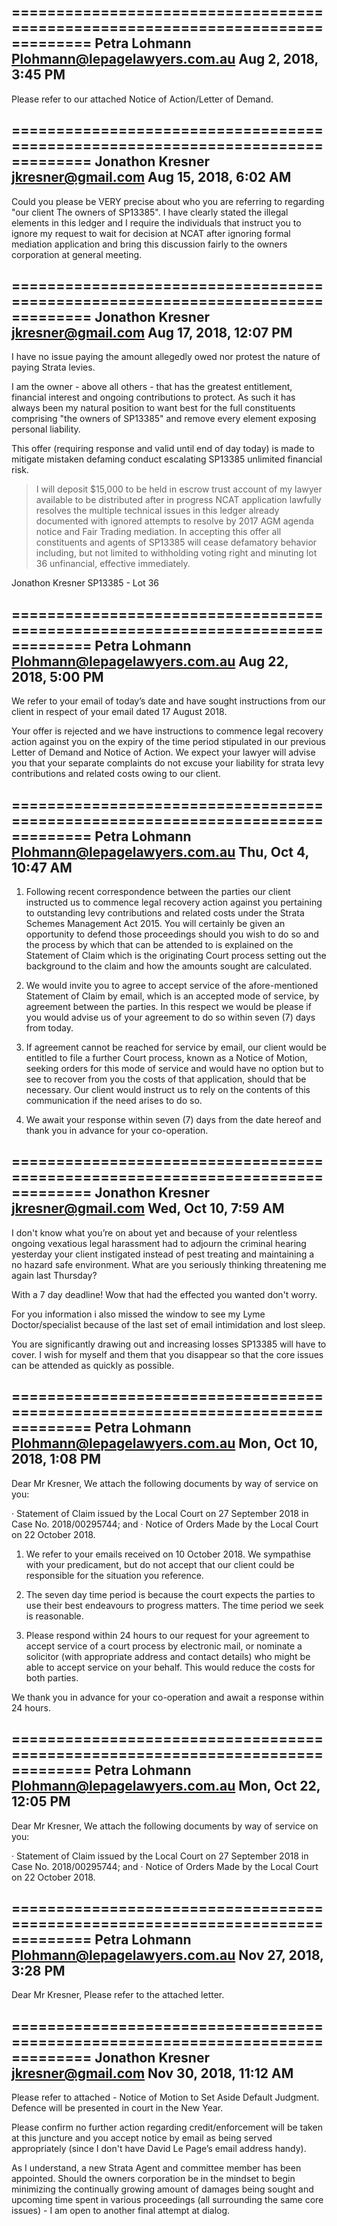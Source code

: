 ===============================================================================
Petra Lohmann <Plohmann@lepagelawyers.com.au>
Aug 2, 2018, 3:45 PM
-------------------------------------------------------------------------------

Please refer to our attached Notice of Action/Letter of Demand.


===============================================================================
Jonathon Kresner <jkresner@gmail.com>
Aug 15, 2018, 6:02 AM
-------------------------------------------------------------------------------

Could you please be VERY precise about who you are referring to regarding "our 
client The owners of SP13385". I have clearly stated the illegal elements in 
this ledger and I require the individuals that instruct you to ignore my request 
to wait for decision at NCAT after ignoring formal mediation application and
bring this discussion fairly to the owners corporation at general meeting.


===============================================================================
Jonathon Kresner <jkresner@gmail.com>
Aug 17, 2018, 12:07 PM
-------------------------------------------------------------------------------

I have no issue paying the amount allegedly owed nor protest the nature of 
paying Strata levies.

I am the owner - above all others - that has the greatest entitlement, 
financial interest and ongoing contributions to protect. As such it has always 
been my natural position to want best for the full constituents comprising 
"the owners of SP13385" and remove every element exposing personal liability. 

This offer (requiring response and valid until end of day today) is made to
mitigate mistaken defaming conduct escalating SP13385 unlimited financial risk.

> I will deposit $15,000 to be held in escrow trust account of my lawyer available 
> to be distributed after in progress NCAT application lawfully resolves the
> multiple technical issues in this ledger already documented with ignored 
> attempts to resolve by 2017 AGM agenda notice and Fair Trading mediation. 
> In accepting this offer all constituents and agents of SP13385 will cease 
> defamatory behavior including, but not limited to withholding voting right 
> and minuting lot 36 unfinancial, effective immediately.

Jonathon Kresner
SP13385 - Lot 36


===============================================================================
Petra Lohmann <Plohmann@lepagelawyers.com.au>
Aug 22, 2018, 5:00 PM
-------------------------------------------------------------------------------

We refer to your email of today’s date and have sought instructions from our 
client in respect of your email dated 17 August 2018.
 
Your offer is rejected and we have instructions to commence legal recovery 
action against you on the expiry of the time period stipulated in our previous 
Letter of Demand and Notice of Action.  We expect your lawyer will advise you
that your separate complaints do not excuse your liability for strata levy 
contributions and related costs owing to our client.


===============================================================================
Petra Lohmann <Plohmann@lepagelawyers.com.au>
Thu, Oct 4, 10:47 AM
-------------------------------------------------------------------------------

1. Following recent correspondence between the parties our client instructed us to commence legal recovery action against you pertaining to outstanding levy contributions and related costs under the Strata Schemes Management Act 2015.  You will certainly be given an opportunity to defend those proceedings should you wish to do so and the process by which that can be attended to is explained on the Statement of Claim which is the originating Court process setting out the background to the claim and how the amounts sought are calculated. 
 
2. We would invite you to agree to accept service of the afore-mentioned Statement of Claim by email, which is an accepted mode of service, by agreement between the parties.  In this respect we would be please if you would advise us of your agreement to do so within seven (7) days from today. 
 
3. If agreement cannot be reached for service by email, our client would be entitled to file a further Court process, known as a Notice of Motion, seeking orders for this mode of service and would have no option but to see to recover from you the costs of that application, should that be necessary.  Our client would instruct us to rely on the contents of this communication if the need arises to do so.
 
4. We await your response within seven (7) days from the date hereof and thank you in advance for your co-operation.



===============================================================================
Jonathon Kresner <jkresner@gmail.com>
Wed, Oct 10, 7:59 AM
-------------------------------------------------------------------------------

I don't know what you’re on about yet and because of your relentless ongoing 
vexatious legal harassment had to adjourn the criminal hearing yesterday your 
client instigated instead of pest treating and maintaining a no hazard safe 
environment. What are you seriously thinking threatening me again last Thursday?

With a 7 day deadline! Wow that had the effected you wanted don't worry.

For you information i also missed the window to see my Lyme Doctor/specialist 
because of the last set of email intimidation and lost sleep.

You are significantly drawing out and increasing losses SP13385 will have to 
cover. I wish for myself and them that you disappear so that the core issues 
can be attended as quickly as possible.


===============================================================================
Petra Lohmann <Plohmann@lepagelawyers.com.au>
Mon, Oct 10, 2018, 1:08 PM
-------------------------------------------------------------------------------

Dear Mr Kresner,
We attach the following documents by way of service on you:

· Statement of Claim issued by the Local Court on 27 September 2018 in Case No. 2018/00295744; and
· Notice of Orders Made by the Local Court on 22 October 2018.


1. We refer to your emails received on 10 October 2018.  We sympathise with your predicament, but do not accept that our client could be responsible for the situation you reference.
 
2. The seven day time period is because the court expects the parties to use their best endeavours to progress matters. The time period we seek is reasonable.
 
3. Please respond within 24 hours to our request for your agreement to accept service of a court process by electronic mail, or nominate a solicitor (with appropriate address and contact details) who might be able to accept service on your behalf.  This would reduce the costs for both parties.
 
We thank you in advance for your co-operation and await a response within 24 hours.


===============================================================================
Petra Lohmann <Plohmann@lepagelawyers.com.au>
Mon, Oct 22, 12:05 PM
-------------------------------------------------------------------------------

Dear Mr Kresner,
We attach the following documents by way of service on you:

· Statement of Claim issued by the Local Court on 27 September 2018 in Case No. 2018/00295744; and
· Notice of Orders Made by the Local Court on 22 October 2018.


===============================================================================
Petra Lohmann <Plohmann@lepagelawyers.com.au>
Nov 27, 2018, 3:28 PM
-------------------------------------------------------------------------------

Dear Mr Kresner,
Please refer to the attached letter.


===============================================================================
Jonathon Kresner <jkresner@gmail.com>
Nov 30, 2018, 11:12 AM
-------------------------------------------------------------------------------

Please refer to attached - Notice of Motion to Set Aside Default Judgment. Defence will be presented in court in the New Year. 

Please confirm no further action regarding credit/enforcement will be taken at this juncture and you accept notice by email as being served appropriately (since I don't have David Le Page’s email address handy).

As I understand, a new Strata Agent and committee member has been appointed. Should the owners corporation be in the mindset to begin minimizing the continually growing amount of damages being sought and upcoming time spent in various proceedings (all surrounding the same core issues) - I am open to another final attempt at dialog.




